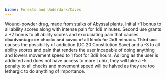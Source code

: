 ```yaml
---
biome: Forests and Underdark/Caves
---
```

Wound-powder drug, made from stalks of Abyssal plants. Initial +1 bonus to all ability scores along with intense pain for 1d8 minutes. Second use grants a +2 bonus to all ability scores and excruciating pain that causes disadvantage on checks and saves of all kinds for 2d8 minutes. Third use causes the possibility of addiction (DC 20 Constitution Save) and a -3 to all ability scores and pain that renders the user incapable of doing anything and lowers movement speed to 1 foot for 3d8 hours. As long as the user is addicted and does not have access to more Luhix, they will take a -5 penalty to all checks and movement speed will be halved as they are too lethargic to do anything of importance. 

